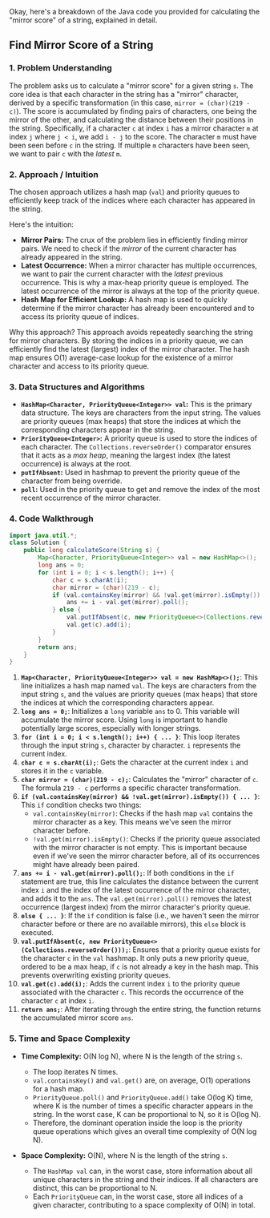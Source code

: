 Okay, here's a breakdown of the Java code you provided for calculating the "mirror score" of a string, explained in detail.

## Find Mirror Score of a String

### 1. Problem Understanding

The problem asks us to calculate a "mirror score" for a given string `s`.  The core idea is that each character in the string has a "mirror" character, derived by a specific transformation (in this case, `mirror = (char)(219 - c)`).  The score is accumulated by finding pairs of characters, one being the mirror of the other, and calculating the distance between their positions in the string. Specifically, if a character `c` at index `i` has a mirror character `m` at index `j` where `j < i`, we add `i - j` to the score. The character `m` must have been seen before `c` in the string. If multiple `m` characters have been seen, we want to pair `c` with the *latest* `m`.
### 2. Approach / Intuition

The chosen approach utilizes a hash map (`val`) and priority queues to efficiently keep track of the indices where each character has appeared in the string.

Here's the intuition:

*   **Mirror Pairs:** The crux of the problem lies in efficiently finding mirror pairs.  We need to check if the *mirror* of the current character has already appeared in the string.
*   **Latest Occurrence:** When a mirror character has multiple occurrences, we want to pair the current character with the *latest* previous occurrence.  This is why a max-heap priority queue is employed. The latest occurrence of the mirror is always at the top of the priority queue.
*   **Hash Map for Efficient Lookup:** A hash map is used to quickly determine if the mirror character has already been encountered and to access its priority queue of indices.

Why this approach? This approach avoids repeatedly searching the string for mirror characters. By storing the indices in a priority queue, we can efficiently find the latest (largest) index of the mirror character. The hash map ensures O(1) average-case lookup for the existence of a mirror character and access to its priority queue.

### 3. Data Structures and Algorithms

*   **`HashMap<Character, PriorityQueue<Integer>> val`:**  This is the primary data structure. The keys are characters from the input string. The values are priority queues (max heaps) that store the indices at which the corresponding characters appear in the string.
*   **`PriorityQueue<Integer>`:**  A priority queue is used to store the indices of each character.  The `Collections.reverseOrder()` comparator ensures that it acts as a *max heap*, meaning the largest index (the latest occurrence) is always at the root.
*   **`putIfAbsent`:** Used in hashmap to prevent the priority queue of the character from being override.
*   **`poll`:** Used in the priority queue to get and remove the index of the most recent occurrence of the mirror character.

### 4. Code Walkthrough

```java
import java.util.*;
class Solution {
    public long calculateScore(String s) {
        Map<Character, PriorityQueue<Integer>> val = new HashMap<>();
        long ans = 0;
        for (int i = 0; i < s.length(); i++) {
            char c = s.charAt(i);
            char mirror = (char)(219 - c);
            if (val.containsKey(mirror) && !val.get(mirror).isEmpty()) {
                ans += i - val.get(mirror).poll();
            } else {
                val.putIfAbsent(c, new PriorityQueue<>(Collections.reverseOrder()));
                val.get(c).add(i);
            }
        }
        return ans;
    }
}
```

1.  **`Map<Character, PriorityQueue<Integer>> val = new HashMap<>();`**:  This line initializes a hash map named `val`.  The keys are characters from the input string `s`, and the values are priority queues (max heaps) that store the indices at which the corresponding characters appear.
2.  **`long ans = 0;`**: Initializes a `long` variable `ans` to 0. This variable will accumulate the mirror score. Using `long` is important to handle potentially large scores, especially with longer strings.
3.  **`for (int i = 0; i < s.length(); i++) { ... }`**:  This loop iterates through the input string `s`, character by character. `i` represents the current index.
4.  **`char c = s.charAt(i);`**: Gets the character at the current index `i` and stores it in the `c` variable.
5.  **`char mirror = (char)(219 - c);`**:  Calculates the "mirror" character of `c`. The formula `219 - c` performs a specific character transformation.
6.  **`if (val.containsKey(mirror) && !val.get(mirror).isEmpty()) { ... }`**: This `if` condition checks two things:
    *   `val.containsKey(mirror)`:  Checks if the hash map `val` contains the mirror character as a key. This means we've seen the mirror character before.
    *   `!val.get(mirror).isEmpty()`:  Checks if the priority queue associated with the mirror character is not empty. This is important because even if we've seen the mirror character before, all of its occurrences might have already been paired.
7.  **`ans += i - val.get(mirror).poll();`**: If both conditions in the `if` statement are true, this line calculates the distance between the current index `i` and the index of the latest occurrence of the mirror character, and adds it to the `ans`. The `val.get(mirror).poll()` removes the latest occurrence (largest index) from the mirror character's priority queue.
8.  **`else { ... }`**: If the `if` condition is false (i.e., we haven't seen the mirror character before or there are no available mirrors), this `else` block is executed.
9.  **`val.putIfAbsent(c, new PriorityQueue<>(Collections.reverseOrder()));`**: Ensures that a priority queue exists for the character `c` in the `val` hashmap. It only puts a new priority queue, ordered to be a max heap, if `c` is not already a key in the hash map.  This prevents overwriting existing priority queues.
10. **`val.get(c).add(i);`**:  Adds the current index `i` to the priority queue associated with the character `c`.  This records the occurrence of the character `c` at index `i`.
11. **`return ans;`**:  After iterating through the entire string, the function returns the accumulated mirror score `ans`.

### 5. Time and Space Complexity

*   **Time Complexity:** O(N log N), where N is the length of the string `s`.
    *   The loop iterates N times.
    *   `val.containsKey()` and `val.get()` are, on average, O(1) operations for a hash map.
    *   `PriorityQueue.poll()` and `PriorityQueue.add()` take O(log K) time, where K is the number of times a specific character appears in the string. In the worst case, K can be proportional to N, so it is O(log N).
    *   Therefore, the dominant operation inside the loop is the priority queue operations which gives an overall time complexity of O(N log N).

*   **Space Complexity:** O(N), where N is the length of the string `s`.
    *   The `HashMap val` can, in the worst case, store information about all unique characters in the string and their indices. If all characters are distinct, this can be proportional to N.
    *   Each `PriorityQueue` can, in the worst case, store all indices of a given character, contributing to a space complexity of O(N) in total.
